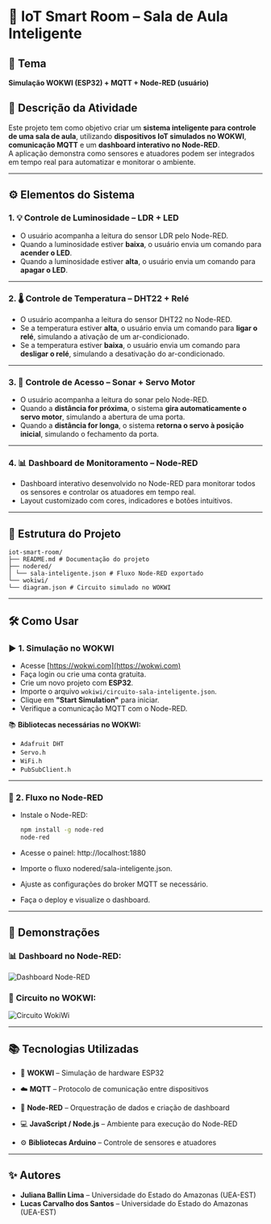 # 🏫 IoT Smart Room – Sala de Aula Inteligente

## 📌 Tema
**Simulação WOKWI (ESP32) + MQTT + Node-RED (usuário)**

## 🧰 Descrição da Atividade
Este projeto tem como objetivo criar um **sistema inteligente para controle de uma sala de aula**, utilizando **dispositivos IoT simulados no WOKWI**, **comunicação MQTT** e um **dashboard interativo no Node-RED**.  
A aplicação demonstra como sensores e atuadores podem ser integrados em tempo real para automatizar e monitorar o ambiente.

---

## ⚙️ Elementos do Sistema

### 1. 💡 Controle de Luminosidade – LDR + LED
- O usuário acompanha a leitura do sensor LDR pelo Node-RED.
- Quando a luminosidade estiver **baixa**, o usuário envia um comando para **acender o LED**.
- Quando a luminosidade estiver **alta**, o usuário envia um comando para **apagar o LED**.

---

### 2. 🌡️ Controle de Temperatura – DHT22 + Relé
- O usuário acompanha a leitura do sensor DHT22 no Node-RED.
- Se a temperatura estiver **alta**, o usuário envia um comando para **ligar o relé**, simulando a ativação de um ar-condicionado.
- Se a temperatura estiver **baixa**, o usuário envia um comando para **desligar o relé**, simulando a desativação do ar-condicionado.

---

### 3. 🚪 Controle de Acesso – Sonar + Servo Motor
- O usuário acompanha a leitura do sonar pelo Node-RED.
- Quando a **distância for próxima**, o sistema **gira automaticamente o servo motor**, simulando a abertura de uma porta.
- Quando a **distância for longa**, o sistema **retorna o servo à posição inicial**, simulando o fechamento da porta.

---

### 4. 📊 Dashboard de Monitoramento – Node-RED
- Dashboard interativo desenvolvido no Node-RED para monitorar todos os sensores e controlar os atuadores em tempo real.
- Layout customizado com cores, indicadores e botões intuitivos.

---

## 📁 Estrutura do Projeto
```
iot-smart-room/
├── README.md # Documentação do projeto
├── nodered/
│ └── sala-inteligente.json # Fluxo Node-RED exportado
└── wokiwi/
└── diagram.json # Circuito simulado no WOKWI

```
---

## 🛠️ Como Usar

### ▶️ 1. Simulação no WOKWI
- Acesse [https://wokwi.com](https://wokwi.com)
- Faça login ou crie uma conta gratuita.
- Crie um novo projeto com **ESP32**.
- Importe o arquivo `wokiwi/circuito-sala-inteligente.json`.
- Clique em **"Start Simulation"** para iniciar.
- Verifique a comunicação MQTT com o Node-RED.

📚 **Bibliotecas necessárias no WOKWI:**
- `Adafruit DHT`
- `Servo.h`
- `WiFi.h`
- `PubSubClient.h`

---

### 🧠 2. Fluxo no Node-RED
- Instale o Node-RED:  
  ```bash
  npm install -g node-red
  node-red

- Acesse o painel: http://localhost:1880

- Importe o fluxo nodered/sala-inteligente.json.

- Ajuste as configurações do broker MQTT se necessário.

- Faça o deploy e visualize o dashboard.
---

## 📸 Demonstrações

### 📊 **Dashboard no Node-RED:**


![Dashboard Node-RED](./nodered/dashboard-sala-inteligente.jpeg)

### 🔌 **Circuito no WOKWI:**

![Circuito WokiWi](./wokiwi/circuito-wokiwi.png)


---
## 📚 Tecnologias Utilizadas

- 🧠 **WOKWI** – Simulação de hardware ESP32

- ☁️ **MQTT** – Protocolo de comunicação entre dispositivos

- 🔌 **Node-RED** – Orquestração de dados e criação de dashboard

- 💻 **JavaScript / Node.js** – Ambiente para execução do Node-RED

- ⚙️ **Bibliotecas Arduino** – Controle de sensores e atuadores

---

## ✨ Autores

- **Juliana Ballin Lima** – Universidade do Estado do Amazonas (UEA-EST)
- **Lucas Carvalho dos Santos** – Universidade do Estado do Amazonas (UEA-EST)